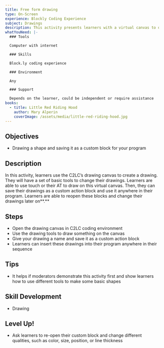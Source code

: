 ```yaml
---
title: Free form drawing
type: On-Screen
experience: Blockly Coding Experience
subject: Drawings
description: This activity presents learners with a virtual canvas to draw shapes.
whatYouNeed: |-
  ### Tools

  Computer with internet

  ### Skills

  Block.ly coding experience

  ### Environment

  Any

  ### Support

  Depends on the learner, could be independent or require assistance
books:
  - title: Little Red Riding Hood
    author: Mary Alperin
    coverImage: /assets/media/little-red-riding-hood.jpg
---
```

## Objectives

* Drawing a shape and saving it as a custom block for your program

## Description

In this activity, learners use the C2LC’s drawing canvas to create a drawing. They will have a set of basic tools to change their drawings. Learners are able to use touch or their AT to draw on this virtual canvas. Then, they can save their drawings as a custom action block and use it anywhere in their program. Learners are able to reopen these blocks and change their drawings later on**.**

## Steps

* Open the drawing canvas in C2LC coding environment
* Use the drawing tools to draw something on the canvas
* Give your drawing a name and save it as a custom action block
* Learners can insert these drawings into their program anywhere in their sequence

## Tips

* It helps if moderators demonstrate this activity first and show learners how to use different tools to make some basic shapes

## Skill Development

* Drawing

## Level Up!

* Ask learners to re-open their custom block and change different qualities, such as color, size, position, or line thickness